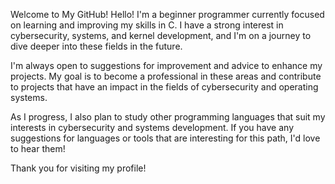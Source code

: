 Welcome to My GitHub!
Hello! I'm a beginner programmer currently focused on learning and improving my skills in C. I have a strong interest in cybersecurity, systems, and kernel development, and I'm on a journey to dive deeper into these fields in the future.

I'm always open to suggestions for improvement and advice to enhance my projects. My goal is to become a professional in these areas and contribute to projects that have an impact in the fields of cybersecurity and operating systems.

As I progress, I also plan to study other programming languages that suit my interests in cybersecurity and systems development. If you have any suggestions for languages or tools that are interesting for this path, I'd love to hear them!

Thank you for visiting my profile!

